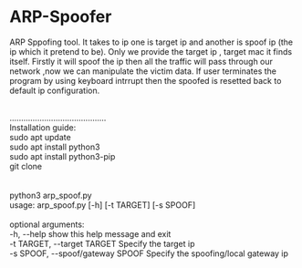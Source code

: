 # ARP-Spoofer
ARP Sppofing tool. It takes to ip one is target ip and another is spoof ip (the ip which it pretend to be).
Only we provide the target ip , target mac it finds itself.
Firstly it will spoof the ip then all the traffic will pass through our network ,now we can manipulate the victim data.
If user terminates the program by using keyboard intrrupt then the spoofed is resetted back to default ip configuration.

<br/>..........................................<br/>
Installation guide:<br/>
sudo apt update<br/>
sudo apt install python3<br/>
sudo apt install python3-pip<br/>
git clone <br/>
<br/><br/>
python3 arp_spoof.py <br/>
usage: arp_spoof.py [-h] [-t TARGET] [-s SPOOF]
<br/><br/>
optional arguments:<br/>
  -h, --help            show this help message and exit<br/>
  -t TARGET, --target TARGET
                        Specify the target ip<br/>
  -s SPOOF, --spoof/gateway SPOOF
                        Specify the spoofing/local gateway ip<br/>
